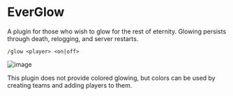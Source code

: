 # EverGlow
A plugin for those who wish to glow for the rest of eternity.
Glowing persists through death, relogging, and server restarts.

```/glow <player> <on|off>```

![image](https://github.com/gabehowe/EverGlow/assets/31964173/2ff0f419-0a26-4812-98fb-de20ca5f6a0d)

This plugin does not provide colored glowing, but colors can be used by creating teams and adding players to them.
